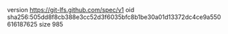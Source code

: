 version https://git-lfs.github.com/spec/v1
oid sha256:505dd8f8cb388e3cc52d3f6035bfc8b1be30a01d13372dc4ce9a550616187625
size 985
